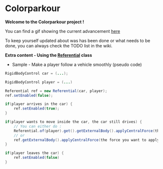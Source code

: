 # Colorparkour

**Welcome to the Colorparkour project !**

You can find a gif showing the current advancement [here](https://i.imgur.com/aC1fDGU.gifv)

To keep yourself updated about was has been done or what needs to be done, you can always check the TODO list in the wiki.

**Extra content - Using the [Referential](https://github.com/Askigh/Colorparkour/blob/master/src/main/java/net/starype/colorparkour/utils/Referential.java) class**

* Sample - Make a player follow a vehicle smoothly (pseudo code)

```java
RigidBodyControl car = (...);

RigidBodyControl player = (...)

Referential ref = new Referential(car, player);
ref.setEnabled(false);

if(player arrives in the car) {
    ref.setEnabled(true);
}

if(player wants to move inside the car, the car still drives) {
    // You can either do :
    Referential.of(player).get().getExternalBody().applyCentralForce(the force you want to apply);
    // or
    ref.getExternalBody().applyCentralForce(the force you want to apply);
}

if(player leaves the car) {
    ref.setEnabled(false)
}
```